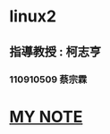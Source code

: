 # linux2 
## 指導教授 : 柯志亨 
### 110910509 蔡宗霖


# [MY NOTE](https://github.com/Kenttsai1/linux2/blob/main/week14.md)
